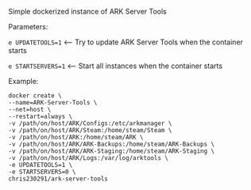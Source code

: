 Simple dockerized instance of ARK Server Tools

Parameters:

`e UPDATETOOLS=1`   <-- Try to update ARK Server Tools when the container starts

`e STARTSERVERS=1`  <-- Start all instances when the container starts

Example:

```
docker create \
--name=ARK-Server-Tools \
--net=host \
--restart=always \
-v /path/on/host/ARK/Configs:/etc/arkmanager \
-v /path/on/host/ARK/Steam:/home/steam/Steam \
-v /path/on/host/ARK:/home/steam/ARK \
-v /path/on/host/ARK/ARK-Backups:/home/steam/ARK-Backups \
-v /path/on/host/ARK/ARK-Staging:/home/steam/ARK-Staging \
-v /path/on/host/ARK/Logs:/var/log/arktools \
-e UPDATETOOLS=1 \
-e STARTSERVERS=0 \
chris230291/ark-server-tools
```
